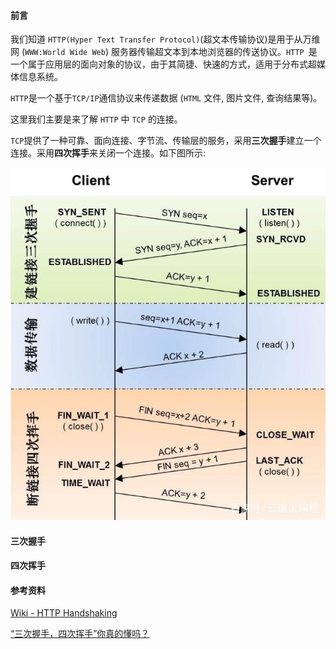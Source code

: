#### 前言

我们知道 `HTTP(Hyper Text Transfer Protocol)`(超文本传输协议)是用于从万维网 (`WWW:World Wide Web`) 服务器传输超文本到本地浏览器的传送协议。`HTTP `是一个属于应用层的面向对象的协议，由于其简捷、快速的方式，适用于分布式超媒体信息系统。

`HTTP`是一个基于`TCP/IP`通信协议来传递数据 (`HTML` 文件, 图片文件, 查询结果等)。

这里我们主要是来了解 `HTTP` 中 `TCP` 的连接。

`TCP`提供了一种可靠、面向连接、字节流、传输层的服务，采用**三次握手**建立一个连接。采用**四次挥手**来关闭一个连接。如下图所示:

![http-transfer.jpg](./images/http-transfer.jpg)

#### 三次握手



#### 四次挥手



#### 参考资料

[Wiki - HTTP Handshaking](https://en.wikipedia.org/wiki/Handshaking)

[“三次握手，四次挥手”你真的懂吗？](https://zhuanlan.zhihu.com/p/53374516)

